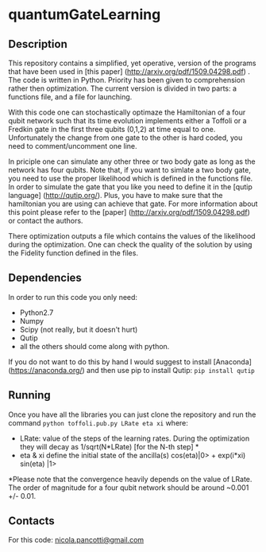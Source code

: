 # quantumGateLearning

## Description 

This repository contains a simplified, yet operative, version of the programs that have been used in [this paper] (http://arxiv.org/pdf/1509.04298.pdf) . The code is written in Python. Priority has been given to comprehension rather then optimization. The current version is divided in two parts: a functions file, and a file for launching. 

With this code one can stochastically optimaze the Hamiltonian of a four qubit network such that its time evolution implements either a Toffoli or a Fredkin gate in the first three qubits (0,1,2) at time equal to one. Unfortunately the change from one gate to the other is hard coded, you need to comment/uncomment one line. 

In priciple one can simulate any other three or two body gate as long as the network has four qubits. Note that, if you want to simlate a two body gate, you need to use the proper likelihood which is defined in the functions file. In order to simulate the gate that you like you need to define it in the [qutip language] (http://qutip.org/).
Plus, you have to make sure that the hamiltonian you are using can achieve that gate. For more information about this point please refer to the [paper] (http://arxiv.org/pdf/1509.04298.pdf) or contact the authors. 

There optimization outputs a file which contains the values of the likelihood during the optimization. One can check the quality of the solution by using the Fidelity function defined in the files.

## Dependencies 

In order to run this code you only need:

  - Python2.7 
  - Numpy
  - Scipy (not really, but it doesn't hurt)
  - Qutip
  - all the others should come along with python.

If you do not want to do this by hand I would suggest to install [Anaconda] (https://anaconda.org/) and then use pip to install Qutip: `pip install qutip`

## Running 

Once you have all the libraries you can just clone the repository and run the command `python toffoli.pub.py LRate eta xi` where:

  - LRate: value of the steps of the learning rates. During the optimization they will decay as 1/sqrt(N*LRate) [for the N-th step] *
  - eta & xi define the initial state of the ancilla(s) cos(eta)|0> + exp(i*xi) sin(eta) |1>

*Please note that the convergence heavily depends on the value of LRate. The order of magnitude for a four qubit network should be around ~0.001 +/- 0.01. 

## Contacts 

For this code: nicola.pancotti@gmail.com
